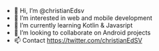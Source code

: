 - 👋 Hi, I’m @christianEdsv
- 👀 I’m interested in web and mobile development
- 🌱 I’m currently learning Kotlin & Javasript
- 💞️ I’m looking to collaborate on Android projects
- 📫 Contact https://twitter.com/christianEdSV

<!---
christianEdsv/christianEdsv is a ✨ special ✨ repository because its `README.md` (this file) appears on your GitHub profile.
You can click the Preview link to take a look at your changes.
--->
